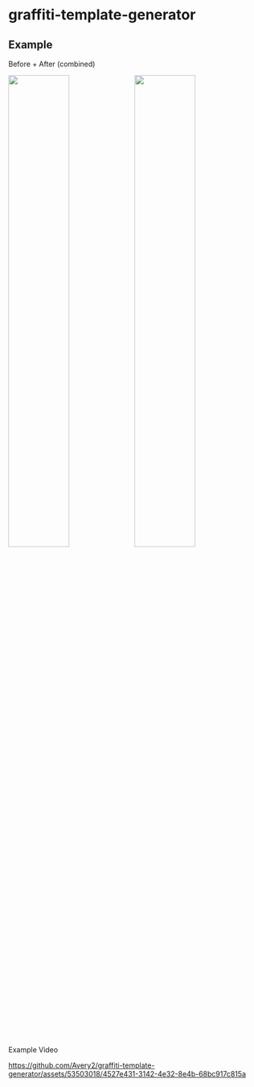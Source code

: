 # graffiti-template-generator

## Example

Before + After (combined)

<div>
  <img width="49%" src="https://github.com/Avery2/graffiti-template-generator/assets/53503018/51e26032-8cac-4e70-abf2-a48e430c217f"/>
  <img width="49%" src="https://github.com/Avery2/graffiti-template-generator/assets/53503018/7f08fe21-f909-495c-b3d4-252f0dc3f9c9"/>
</div>

Example Video

https://github.com/Avery2/graffiti-template-generator/assets/53503018/4527e431-3142-4e32-8e4b-68bc917c815a
